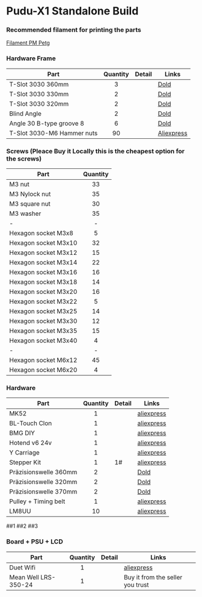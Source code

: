 # Pudu-X1 Standalone Build

### Recommended filament for printing the parts

 [Filament PM Petg](https://schmelz.bar/produktkategorie/filament/petg-filament-kaufen)


### Hardware Frame 

| Part     | Quantity | Detail |  Links |
|----------|:--------:|--------|---------------|
| T-Slot 3030 360mm      | 3  | | [Dold](https://www.dold-mechatronik.de/Aluminum-profile-black-30x30-B-type-groove-8-CUTTING-to-1200mm-750-EUR-m-025-EUR-per-section) |
| T-Slot 3030 330mm      | 2  | | [Dold](https://www.dold-mechatronik.de/Aluminum-profile-black-30x30-B-type-groove-8-CUTTING-to-1200mm-750-EUR-m-025-EUR-per-section) |
| T-Slot 3030 320mm      | 2  | | [Dold](https://www.dold-mechatronik.de/Aluminum-profile-black-30x30-B-type-groove-8-CUTTING-to-1200mm-750-EUR-m-025-EUR-per-section) |
| Blind Angle                  | 2  | | [Dold](https://www.dold-mechatronik.de/Interior-angle-zinc-die-cast-30-B-type-groove-8-angle-90-) |
| Angle 30 B-type groove 8     | 6 | | [Dold](https://www.dold-mechatronik.de/Angle-30-B-type-groove-8) |
| T-Slot 3030-M6 Hammer nuts     | 90  | | [Aliexpress](https://de.aliexpress.com/item/4000191556727.html?spm=a2g0s.9042311.0.0.27424c4duDHSIF) |



### Screws (Pleace Buy it Locally this is the cheapest option for the screws)


| Part     | Quantity |
|----------|:--------:|
| M3 nut| 33 |
| M3 Nylock nut| 35 |
| M3 square nut| 30 |
| M3 washer| 35 |
| - | - |
| Hexagon socket M3x8| 5 |
| Hexagon socket M3x10| 32 |
| Hexagon socket M3x12| 15 |
| Hexagon socket M3x14| 22 |
| Hexagon socket M3x16| 16 |
| Hexagon socket M3x18| 14 |
| Hexagon socket M3x20| 16 |
| Hexagon socket M3x22| 5 |
| Hexagon socket M3x25| 14 |
| Hexagon socket M3x30| 12 |
| Hexagon socket M3x35| 15 |
| Hexagon socket M3x40| 4 |
| - | - |
| Hexagon socket M6x12| 45 |
| Hexagon socket M6x20| 4 |




### Hardware  

| Part     | Quantity | Detail |  Links |
|----------|:--------:|--------|---------------|
| MK52      | 1  | | [aliexpress](https://de.aliexpress.com/item/32975240878.html?gps-id=pcStoreLeaderboard&scm=1007.22922.122102.0&scm_id=1007.22922.122102.0&scm-url=1007.22922.122102.0&pvid=6e0b7349-a82d-429a-8cb7-417a4f0fdb58&spm=a2g0o.store_home.smartLeaderboard_743896474.32975240878) |
| BL-Touch Clon      | 1  | | [aliexpress](https://de.aliexpress.com/item/32949450525.html?spm=a2g0x.12010612.8148356.1.1d397098osCDWI) |
| BMG DIY     | 1  | | [aliexpress](https://de.aliexpress.com/item/4000021186440.html?spm=a2g0x.12010615.8148356.5.68864b97Ju6eGG) |
| Hotend v6 24v   | 1  | | [aliexpress](https://de.aliexpress.com/item/32844028127.html?spm=a2g0x.12010615.8148356.2.2178d75bJxPHaU) |
| Y Carriage     | 1  | | [aliexpress](https://de.aliexpress.com/item/32854159123.html?spm=a2g0x.12010612.8148356.72.1c796961ifq9IO) |
| Stepper Kit      | 1  |1# | [aliexpress](https://de.aliexpress.com/item/32970275379.html?spm=a2g0x.12010612.8148356.29.59d73141b3QzIw) |
| Präzisionswelle 360mm  | 2  | | [Dold](https://www.dold-mechatronik.de/Precision-shaft-8mm-h6-stainless-steel-X46Cr13-geschlifen-linear-shafts-and-hardened-CUTTING-to-1200mm-14-EUR-m-025-EUR-per-section) |
| Präzisionswelle 320mm  | 2  | | [Dold](https://www.dold-mechatronik.de/Precision-shaft-8mm-h6-stainless-steel-X46Cr13-geschlifen-linear-shafts-and-hardened-CUTTING-to-1200mm-14-EUR-m-025-EUR-per-section) |
| Präzisionswelle 370mm  | 2  | | [Dold](https://www.dold-mechatronik.de/Precision-shaft-8mm-h6-stainless-steel-X46Cr13-geschlifen-linear-shafts-and-hardened-CUTTING-to-1200mm-14-EUR-m-025-EUR-per-section) |
| Pulley + Timing belt  | 1  | | [aliexpress](https://de.aliexpress.com/item/33003768556.html?spm=a2g0o.productlist.0.0.1faa75e2FPvlhM&algo_pvid=fbaa332d-ba0e-4cdb-962f-953b923e4e02&algo_expid=fbaa332d-ba0e-4cdb-962f-953b923e4e02-9&btsid=0b0a187b16085861772467681e4d5d&ws_ab_test=searchweb0_0,searchweb201602_,searchweb201603_) |
| LM8UU     | 10  | | [aliexpress](https://de.aliexpress.com/item/4001122539243.html?spm=a2g0x.12010612.8148356.1.11ad3bc3cs7udr) |



##1
##2
##3

### Board + PSU + LCD

| Part     | Quantity | Detail |  Links |
|----------|:--------:|--------|---------------|
| Duet Wifi      | 1  | | [aliexpress](https://de.aliexpress.com/item/33016938748.html?spm=a2g0o.productlist.0.0.ebe45c84UjLIK0&algo_pvid=9f228c9b-a663-4227-a6ed-306f36055699&algo_expid=9f228c9b-a663-4227-a6ed-306f36055699-1&btsid=0b0a182b16085867115925328e0861&ws_ab_test=searchweb0_0,searchweb201602_,searchweb201603_) |
| Mean Well LRS-350-24    | 1  | | Buy it from the seller you trust |



